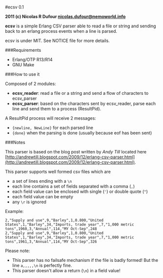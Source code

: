 #ecsv 0.1

**2011 (c) Nicolas R Dufour <nicolas.dufour@nemoworld.info>**

**ecsv** is a simple Erlang CSV parser able to read a file or string and sending back to an erlang process events when a line is parsed.

ecsv is under MIT. See NOTICE file for more details.

###Requirements

* Erlang/OTP R13/R14
* GNU Make

###How to use it

Composed of 2 modules:

 - **ecsv_reader**: read a file or a string and send a flow of characters to ecsv_parser
 - **ecsv_parser**: based on the characters sent by ecsv_reader, parse each line and send them to a process (ResultPid).

A ResultPid process will receive 2 messages:

- `{newline, NewLine}` for each parsed line
- `{done}` when the parsing is done (usually because eof has been sent)


###Notes

This parser is based on the blog post written by *Andy Till* located
here [http://andrewtill.blogspot.com/2009/12/erlang-csv-parser.html](http://andrewtill.blogspot.com/2009/12/erlang-csv-parser.html).

This parser supports well formed csv files which are

- a set of lines ending with a `\n`
- each line contains a set of fields separated with a comma (`,`)
- each field value can be enclosed with single (`'`) or double quote (`"`)
- each field value can be empty
- any `\r` is ignored

Example:

    2,"Supply and use",9,"Barley",1,0.800,"United States",1,"Barley",34,"Imports, trade year",7,"1,000 metric tons",1960,3,"Annual",114,"MY Oct-Sep",248
    2,"Supply and use",9,"Barley",1,0.800,"United States",1,"Barley",34,"Imports, trade year",7,"1,000 metric tons",1961,3,"Annual",114,"MY Oct-Sep",326

Please note:

- This parser has no failsafe mechanism if the file is badly formed!
  But the line `a,,,,,\n` is perfectly fine.
- This parser doesn't allow a return (`\n`) in a field value!


